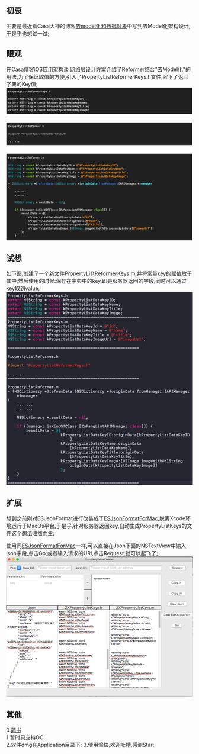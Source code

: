 
## 初衷  
主要是最近看Casa大神的博客[去model化和数据对象](https://casatwy.com/OOP_nomodel.html)中写到去Model化架构设计,于是乎也想试一试;  
## 眼观   
在Casa博客[iOS应用架构谈 网络层设计方案](https://casatwy.com/iosying-yong-jia-gou-tan-wang-luo-ceng-she-ji-fang-an.html)介绍了Reformer结合"去Model化"的用法,为了保证取值的方便,引入了PropertyListReformerKeys.h文件,容下了返回字典的Key值;   
![image](https://github.com/czhen09/ConstKeyValueCreater/blob/master/Image/Casa.png)   

## 试想  
如下图,创建了一个新文件PropertyListReformerKeys.m,并将常量key的赋值放于其中;然后使用的时候:保存在字典中的key,即是服务器返回的字段;同时可以通过key取到value;  
![image](https://github.com/czhen09/ConstKeyValueCreater/blob/master/Image/ZX.png) 



## 扩展  
想到之前刚对ESJsonFormat进行改装成了[ESJsonFormatForMac](https://github.com/czhen09/ESJsonFormatForMac);脱离Xcode环境运行于MacOs平台,于是乎,针对服务器返回key,自动生成PropertyListKeys的文件这个想法油然而生;   


使用同[ESJsonFormatForMac](https://github.com/czhen09/ESJsonFormatForMac)一样,可以直接在Json下面的NSTextView中输入json字段,点击Go;或者输入请求的URl,点击Request;就可以起飞了;
![image](https://github.com/czhen09/ConstKeyValueCreater/blob/master/Image/Soft.png)



## 其他  
0.[简书](http://www.jianshu.com/p/2a388b806c1d)  
1.暂时只支持OC;      
2.软件dmg在Application目录下;
3.使用愉快,欢迎吐槽,感谢Star;



